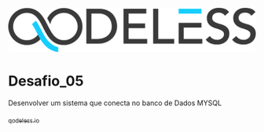 ![logo](https://github.com/gitqodeless/gitqodeless/blob/main/logo1.png?raw=true)

# Desafio_05
Desenvolver um sistema que conecta no banco de Dados MYSQL

 [<sub>qodeless.io<sub>](https://qodeless.io)
